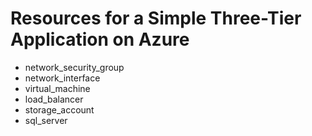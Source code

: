 # Resources for a Simple Three-Tier Application on Azure

- network_security_group
- network_interface
- virtual_machine
- load_balancer
- storage_account
- sql_server
